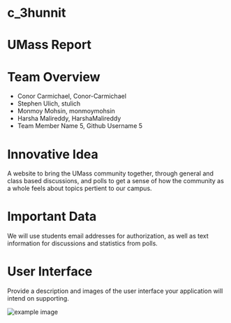 # c_3hunnit

# UMass Report

# Team Overview

* Conor Carmichael, Conor-Carmichael
* Stephen Ulich, stulich
* Monmoy Mohsin, monmoymohsin
* Harsha Malireddy, HarshaMalireddy
* Team Member Name 5, Github Username 5

# Innovative Idea

A website to bring the UMass community together, through general and class based discussions, and polls to get a sense of how the community as a whole feels about topics pertient to our campus.

# Important Data

We will use students email addresses for authorization, as well as text information for discussions and statistics from polls.

# User Interface

Provide a description and images of the user interface your
application will intend on supporting.

![example image](imgs/chick.jpg)

